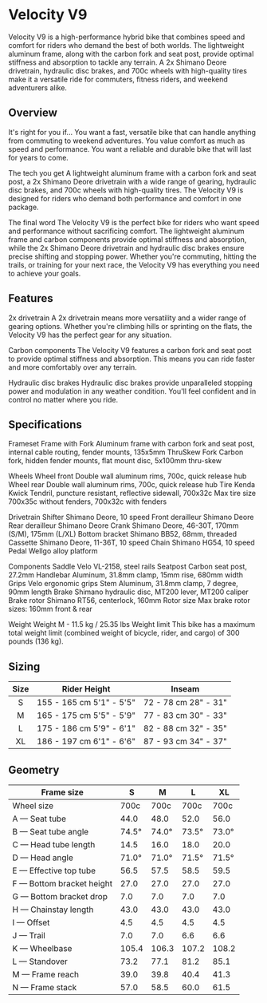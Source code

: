 # Velocity V9

Velocity V9 is a high-performance hybrid bike that combines speed and comfort for riders who demand the best of both worlds. The lightweight aluminum frame, along with the carbon fork and seat post, provide optimal stiffness and absorption to tackle any terrain. A 2x Shimano Deore drivetrain, hydraulic disc brakes, and 700c wheels with high-quality tires make it a versatile ride for commuters, fitness riders, and weekend adventurers alike.
## Overview
It's right for you if...
You want a fast, versatile bike that can handle anything from commuting to weekend adventures. You value comfort as much as speed and performance. You want a reliable and durable bike that will last for years to come.

The tech you get
A lightweight aluminum frame with a carbon fork and seat post, a 2x Shimano Deore drivetrain with a wide range of gearing, hydraulic disc brakes, and 700c wheels with high-quality tires. The Velocity V9 is designed for riders who demand both performance and comfort in one package.

The final word
The Velocity V9 is the perfect bike for riders who want speed and performance without sacrificing comfort. The lightweight aluminum frame and carbon components provide optimal stiffness and absorption, while the 2x Shimano Deore drivetrain and hydraulic disc brakes ensure precise shifting and stopping power. Whether you're commuting, hitting the trails, or training for your next race, the Velocity V9 has everything you need to achieve your goals.

## Features

2x drivetrain
A 2x drivetrain means more versatility and a wider range of gearing options. Whether you're climbing hills or sprinting on the flats, the Velocity V9 has the perfect gear for any situation.

Carbon components
The Velocity V9 features a carbon fork and seat post to provide optimal stiffness and absorption. This means you can ride faster and more comfortably over any terrain.

Hydraulic disc brakes
Hydraulic disc brakes provide unparalleled stopping power and modulation in any weather condition. You'll feel confident and in control no matter where you ride.

## Specifications
Frameset
Frame with Fork	Aluminum frame with carbon fork and seat post, internal cable routing, fender mounts, 135x5mm ThruSkew
Fork	Carbon fork, hidden fender mounts, flat mount disc, 5x100mm thru-skew

Wheels
Wheel front	Double wall aluminum rims, 700c, quick release hub
Wheel rear	Double wall aluminum rims, 700c, quick release hub
Tire	Kenda Kwick Tendril, puncture resistant, reflective sidewall, 700x32c
Max tire size	700x35c without fenders, 700x32c with fenders

Drivetrain
Shifter	Shimano Deore, 10 speed
Front derailleur	Shimano Deore
Rear derailleur	Shimano Deore
Crank	Shimano Deore, 46-30T, 170mm (S/M), 175mm (L/XL)
Bottom bracket	Shimano BB52, 68mm, threaded
Cassette	Shimano Deore, 11-36T, 10 speed
Chain	Shimano HG54, 10 speed
Pedal	Wellgo alloy platform

Components
Saddle	Velo VL-2158, steel rails
Seatpost	Carbon seat post, 27.2mm
Handlebar	Aluminum, 31.8mm clamp, 15mm rise, 680mm width
Grips	Velo ergonomic grips
Stem	Aluminum, 31.8mm clamp, 7 degree, 90mm length
Brake	Shimano hydraulic disc, MT200 lever, MT200 caliper
Brake rotor	Shimano RT56, centerlock, 160mm
Rotor size	Max brake rotor sizes: 160mm front & rear

Weight
Weight	M - 11.5 kg / 25.35 lbs
Weight limit	This bike has a maximum total weight limit (combined weight of bicycle, rider, and cargo) of 300 pounds (136 kg).

## Sizing
| Size |        Rider Height       |        Inseam        |
|:----:|:-------------------------:|:--------------------:|
|   S  |  155 - 165 cm 5'1" - 5'5" | 72 - 78 cm 28" - 31" |
|   M  |  165 - 175 cm 5'5" - 5'9" | 77 - 83 cm 30" - 33" |
|   L  |  175 - 186 cm 5'9" - 6'1" | 82 - 88 cm 32" - 35" |
|  XL  |  186 - 197 cm 6'1" - 6'6" | 87 - 93 cm 34" - 37" |

## Geometry
| Frame size         | S     | M     | L     | XL    |
|--------------------|-------|-------|-------|-------|
| Wheel size         | 700c  | 700c  | 700c  | 700c  |
| A — Seat tube      | 44.0  | 48.0  | 52.0  | 56.0  |
| B — Seat tube angle | 74.5° | 74.0° | 73.5° | 73.0° |
| C — Head tube length | 14.5  | 16.0  | 18.0  | 20.0  |
| D — Head angle       | 71.0° | 71.0° | 71.5° | 71.5° |
| E — Effective top tube | 56.5  | 57.5  | 58.5  | 59.5  |
| F — Bottom bracket height | 27.0  | 27.0  | 27.0  | 27.0  |
| G — Bottom bracket drop | 7.0   | 7.0   | 7.0   | 7.0   |
| H — Chainstay length | 43.0  | 43.0  | 43.0  | 43.0  |
| I — Offset | 4.5   | 4.5   | 4.5   | 4.5   |
| J — Trail | 7.0   | 7.0   | 6.6   | 6.6   |
| K — Wheelbase | 105.4 | 106.3 | 107.2 | 108.2 |
| L — Standover | 73.2  | 77.1  | 81.2  | 85.1  |
| M — Frame reach | 39.0  | 39.8  | 40.4  | 41.3  |
| N — Frame stack | 57.0  | 58.5  | 60.0  | 61.5  |
